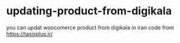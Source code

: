 # updating-product-from-digikala
you can updat woocomerce product from digikala in iran
code from https://tasisplus.ir/
